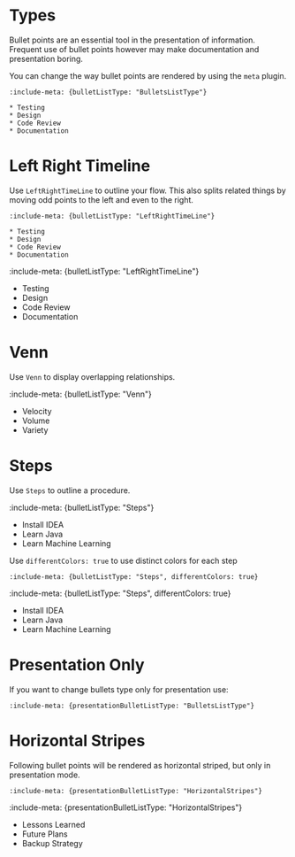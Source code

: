 # Types

Bullet points are an essential tool in the presentation of information.
Frequent use of bullet points however may make documentation and presentation boring.

You can change the way bullet points are rendered by using the `meta` plugin.

    :include-meta: {bulletListType: "BulletsListType"}
    
    * Testing
    * Design
    * Code Review
    * Documentation
    
# Left Right Timeline

Use `LeftRightTimeLine` to outline your flow. This also splits related things by moving odd points to the left and even 
to the right.  

    :include-meta: {bulletListType: "LeftRightTimeLine"}
    
    * Testing
    * Design
    * Code Review
    * Documentation

:include-meta: {bulletListType: "LeftRightTimeLine"}

* Testing
* Design
* Code Review
* Documentation

    
# Venn

Use `Venn` to display overlapping relationships. 

:include-meta: {bulletListType: "Venn"}

* Velocity
* Volume
* Variety

# Steps

Use `Steps` to outline a procedure.
    
:include-meta: {bulletListType: "Steps"}

* Install IDEA
* Learn Java
* Learn Machine Learning

Use `differentColors: true` to use distinct colors for each step

    :include-meta: {bulletListType: "Steps", differentColors: true}

:include-meta: {bulletListType: "Steps", differentColors: true}

* Install IDEA
* Learn Java
* Learn Machine Learning


# Presentation Only

If you want to change bullets type only for presentation use: 

    :include-meta: {presentationBulletListType: "BulletsListType"}


# Horizontal Stripes

Following bullet points will be rendered as horizontal striped, but only in presentation mode. 

    :include-meta: {presentationBulletListType: "HorizontalStripes"}

:include-meta: {presentationBulletListType: "HorizontalStripes"}

* Lessons Learned
* Future Plans
* Backup Strategy